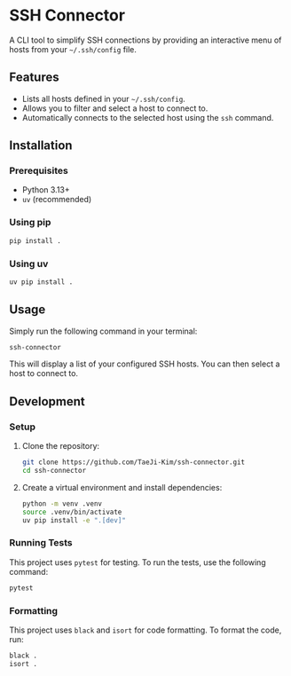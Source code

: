 # SSH Connector

A CLI tool to simplify SSH connections by providing an interactive menu of hosts from your `~/.ssh/config` file.

## Features

- Lists all hosts defined in your `~/.ssh/config`.
- Allows you to filter and select a host to connect to.
- Automatically connects to the selected host using the `ssh` command.

## Installation

### Prerequisites

- Python 3.13+
- `uv` (recommended)

### Using pip

```bash
pip install .
```

### Using uv

```bash
uv pip install .
```

## Usage

Simply run the following command in your terminal:

```bash
ssh-connector
```

This will display a list of your configured SSH hosts. You can then select a host to connect to.

## Development

### Setup

1. Clone the repository:
   ```bash
   git clone https://github.com/TaeJi-Kim/ssh-connector.git
   cd ssh-connector
   ```

2. Create a virtual environment and install dependencies:
   ```bash
   python -m venv .venv
   source .venv/bin/activate
   uv pip install -e ".[dev]"
   ```

### Running Tests

This project uses `pytest` for testing. To run the tests, use the following command:

```bash
pytest
```

### Formatting

This project uses `black` and `isort` for code formatting. To format the code, run:

```bash
black .
isort .
```